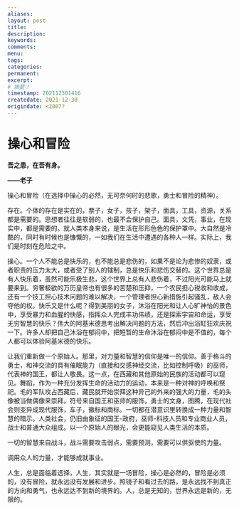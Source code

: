 ```yaml
---
aliases:
layout: post
title:
description:
keywords:
comments:
menu:
tags: 
categories:
permanent: 
excerpt:
# 摘要？
timestamp: 202112301416
createdate: 2021-12-30
origindate: <2007?
---
```

# 操心和冒险

**吾之患，在吾有身。**

**——老子**

操心和冒险（在选择中操心的必然，无可奈何时的悲歌，勇士和冒险的精神）。  
 

存在。个体的存在是实在的，票子，女子，孩子，架子，面具，工具，资源，关系都是需要的。思想者往往是软弱的，也最不会保护自己。面具，文凭，事业，在现实中，都是需要的。就人类本身来说，是生活在形形色色的保护罩中。大自然是冷酷的，同时有时候也是慷慨的，一如我们在生活中遭遇的各种人一样。实际上，我们是时刻在危险之中。

操心。一个人不能总是快乐的，也不能总是悲伤的，如果不是论为悲惨的奴隶，或者职责的压力太大，或者受了别人的辖制，总是快乐和悲伤交替的。这个世界总是有人快乐着，虽然可能乐极生悲，这个世界上总有人悲伤着，不过阳光可能马上就要来到。穷奢极欲的万历皇帝也有很多的苦楚和压抑，一个农民担心税收和收成，还有一个技工担心技术问题的难以解决，一个管理者担心新措施引起骚乱，敌人会夺他的权。快乐又是什么呢？得到美丽的女子，沐浴在阳光和让人心旷神怡的景色中，享受暴力和血腥的快感，指挥众人完成丰功伟绩，还是探索宇宙和命运，享受无穷智慧的快乐？伟大的阿基米德思考出解决问题的方法，然后冲出浴缸狂欢庆祝一下。许多人却把自己沐浴在郁闷中，把短暂的生命沐浴在郁闷中是不值的，每个人都可以体验阿基米德的快乐。

让我们重新做一个原始人。那里，对力量和智慧的信仰是唯一的信仰。善于格斗的勇士，和神交流的具有催眠能力（直接和交感神经交流，比如控制呼吸）的巫师，代表神的国王，都让人敬畏。这一点，在西藏和其他原始的民族的活动都可以窥见。舞蹈，作为一种充分发挥生命的活动力的运动，本来是一种对神的呼唤和祭祀。毛的军队攻占西藏后，藏民就开始崇拜这种异己的外来的强大的力量，毛的头像被当做偶像来崇拜。符号来自国王和巫师的服饰，勇士的文身，图腾，在现代社会则变异成现代服饰，车子，徽标和商标。一切都在潜意识里转换成一种力量和智慧的暗示。人类社会，仍旧由象征的国王-政府，巫师-科技人员和专业商业人员，战士和普通大众组成。以一个原始人的眼光，会更能窥见人类生活的本质。

一切的智慧来自战斗，战斗需要攻击弱点，需要预测，需要可以供驱使的力量。

调用众人的力量，才能够成就事业。

人生，总是面临着选择，人生，其实就是一场冒险，操心是必然的，冒险是必须的，没有冒险，就永远没有发展和进步。照镜子和看过去的路，是永远找不到真正的方向和勇气，也永远达不到新的境界的。人，总是无知的，世界永远是新的，无限的。

